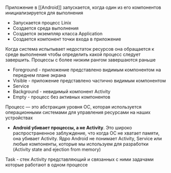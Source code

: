 Приложение в [[Android]] запускается, когда один из его компонентов инициализируется для выполнения

- Запускается процесс Linix
- Создается среда выполнения
- Создается экземпляр класса Application
- Создается компонент точки входа в приложение

Когда система испытывает недостаток ресурсов она обращается к среде выполнения чтобы определить какой процесс следует завершить. Процессы с
более низким рангом завершаются раньше

- Foreground - приложение представлено видимым компонентом на переднем плане экрана
- Visible - приложение представлено частично видимым компонентом
- Service
- Background - невидимый компонент Activity
- Empty - процесс без активных компонентов

Процесс — это абстракция уровня ОС, которая используется операционными системами для управления ресурсами на наших устройствах

- **Android убивает процессы, а не Activity**. Это широко распространенное заблуждение, что когда ОС не хватает памяти, она убивает Activity. Ядро Android не понимает Activity, Service или любые компоненты, которые мы используем для разработки (Activity state and ejection from memory)

Task - стек Activity представляющий и связанных с ними задачами которые работают в одном процессе